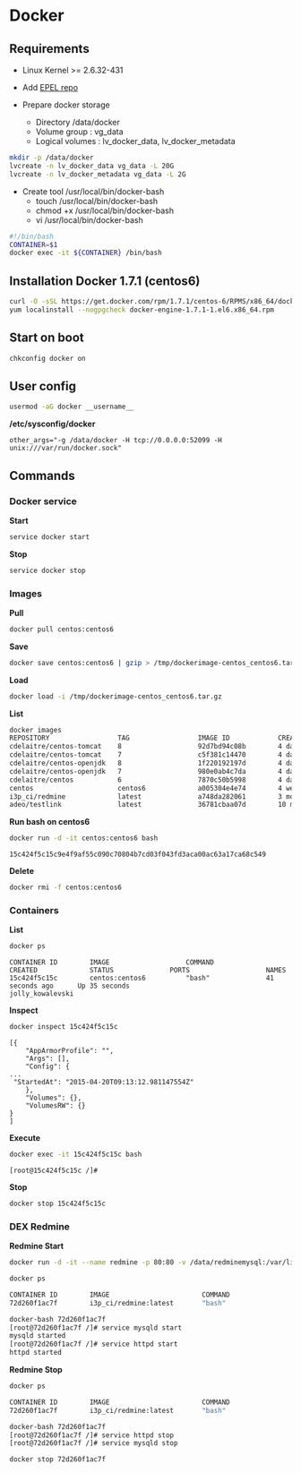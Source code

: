 # Docker
## Requirements
- Linux Kernel >= 2.6.32-431
- Add [EPEL repo](epel.md)

- Prepare docker storage
  - Directory /data/docker
  - Volume group : vg_data
  - Logical volumes : lv_docker_data, lv_docker_metadata
```bash
mkdir -p /data/docker
lvcreate -n lv_docker_data vg_data -L 20G
lvcreate -n lv_docker_metadata vg_data -L 2G
```

- Create tool /usr/local/bin/docker-bash
  - touch /usr/local/bin/docker-bash
  - chmod +x /usr/local/bin/docker-bash
  - vi /usr/local/bin/docker-bash
```bash
#!/bin/bash
CONTAINER=$1
docker exec -it ${CONTAINER} /bin/bash
```

## Installation Docker 1.7.1 (centos6)
```bash
curl -O -sSL https://get.docker.com/rpm/1.7.1/centos-6/RPMS/x86_64/docker-engine-1.7.1-1.el6.x86_64.rpm
yum localinstall --nogpgcheck docker-engine-1.7.1-1.el6.x86_64.rpm
```

## Start on boot
```bash
chkconfig docker on
```

## User config
```bash
usermod -aG docker __username__
```

**/etc/sysconfig/docker**
```
other_args="-g /data/docker -H tcp://0.0.0.0:52099 -H unix:///var/run/docker.sock"
```

## Commands
### Docker service
**Start**
```bash
service docker start
```

**Stop**
```bash
service docker stop
```

### Images
**Pull**
```bash
docker pull centos:centos6
```

**Save**
```bash
docker save centos:centos6 | gzip > /tmp/dockerimage-centos_centos6.tar.gz
```

**Load**
```bash
docker load -i /tmp/dockerimage-centos_centos6.tar.gz
```

**List**
```bash
docker images
REPOSITORY                 TAG                 IMAGE ID            CREATED             VIRTUAL SIZE
cdelaitre/centos-tomcat    8                   92d7bd94c08b        4 days ago          438.8 MB
cdelaitre/centos-tomcat    7                   c5f381c14470        4 days ago          465 MB
cdelaitre/centos-openjdk   8                   1f220192197d        4 days ago          413 MB
cdelaitre/centos-openjdk   7                   980e0ab4c7da        4 days ago          438.2 MB
cdelaitre/centos           6                   7870c50b5998        4 days ago          223.5 MB
centos                     centos6             a005304e4e74        4 weeks ago         203.1 MB
i3p_ci/redmine             latest              a748da282061        3 months ago        1.345 GB
adeo/testlink              latest              36781cbaa07d        10 months ago       687.6 MB
```

**Run bash on centos6**
```bash
docker run -d -it centos:centos6 bash
```
```
15c424f5c15c9e4f9af55c090c70804b7cd03f043fd3aca00ac63a17ca68c549
```

**Delete**
```bash
docker rmi -f centos:centos6
```

### Containers
**List**
```bash
docker ps
```
```
CONTAINER ID        IMAGE                   COMMAND             CREATED             STATUS              PORTS                   NAMES
15c424f5c15c        centos:centos6          "bash"              41 seconds ago      Up 35 seconds                               jolly_kowalevski
```

**Inspect**
```bash
docker inspect 15c424f5c15c
```
```
[{
    "AppArmorProfile": "",
    "Args": [],
    "Config": {
...
 "StartedAt": "2015-04-20T09:13:12.981147554Z"
    },
    "Volumes": {},
    "VolumesRW": {}
}
]
```

**Execute**
```bash
docker exec -it 15c424f5c15c bash
```
```
[root@15c424f5c15c /]#
```

**Stop**
```bash
docker stop 15c424f5c15c
```

### DEX Redmine

**Redmine Start**
```bash
docker run -d -it --name redmine -p 80:80 -v /data/redminemysql:/var/lib/mysql -v /data/redmine:/var/lib/redmine i3p_ci/redmine bash

docker ps

CONTAINER ID        IMAGE                       COMMAND                CREATED             STATUS              PORTS                             NAMES
72d260f1ac7f        i3p_ci/redmine:latest       "bash"                 2 weeks ago         Up 2 weeks          0.0.0.0:80->80/tcp             redmine    

docker-bash 72d260f1ac7f
[root@72d260f1ac7f /]# service mysqld start
mysqld started
[root@72d260f1ac7f /]# service httpd start
httpd started
```

**Redmine Stop**
```bash
docker ps

CONTAINER ID        IMAGE                       COMMAND                CREATED             STATUS              PORTS                             NAMES
72d260f1ac7f        i3p_ci/redmine:latest       "bash"                 2 weeks ago         Up 2 weeks          0.0.0.0:80->80/tcp             redmine    

docker-bash 72d260f1ac7f
[root@72d260f1ac7f /]# service httpd stop
[root@72d260f1ac7f /]# service mysqld stop

docker stop 72d260f1ac7f
```
